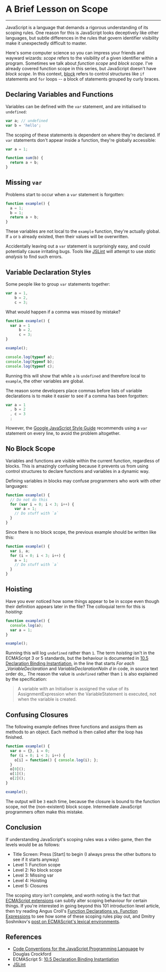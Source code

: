 # A Brief Lesson on Scope

------

JavaScript is a language that demands a rigorous understanding of its scoping rules. One reason for this is JavaScript looks deceptively like other languages, but subtle differences in the rules that govern identifier visibility make it unexpectedly difficult to master.

Here's some computer science so you can impress your friends and wayward wizards: *scope* refers to the visibility of a given identifier within a program. Sometimes we talk about *function scope* and *block scope*. I've already covered function scope in this series, but JavaScript doesn't have *block scope*. In this context, [block](http://es5.github.io/#x12.1) refers to control structures like `if` statements and `for` loops -- a block of statements grouped by curly braces.

## Declaring Variables and Functions
Variables can be defined with the `var` statement, and are initialised to `undefined`:

```javascript
var a; // undefined
var b = 'hello';
```

The scoping of these statements is dependent on where they're declared. If `var` statements don't appear inside a function, they're globally accessible:

```javascript
var a = 1;

function sum(b) {
  return a + b;
}
```

## Missing `var`

Problems start to occur when a `var` statement is forgotten:

```javascript
function example() {
  a = 1;
  b = 1;
  return a + b;
}
```

These variables are not local to the `example` function, they're actually global. If `a` or `b` already existed, then their values will be overwritten.

Accidentally leaving out a `var` statement is surprisingly easy, and could potentially cause irritating bugs. Tools like [JSLint](http://www.jslint.com/) will attempt to use *static analysis* to find such errors.

## Variable Declaration Styles

Some people like to group `var` statements together:

```javascript
var a = 1,
    b = 2,
    c = 3;
```

What would happen if a comma was missed by mistake?

```javascript
function example() {
  var a = 1
      b = 2,
      c = 3;
}

example();

console.log(typeof a);
console.log(typeof b);
console.log(typeof c);
```

Running this will show that while `a` is `undefined` and therefore local to `example`, the other variables are global.

The reason some developers place commas before lists of variable declarations is to make it easier to see if a comma has been forgotten:

```javascript
var a = 1
  , b = 2
  , c = 3
  ;
```

However, the [Google JavaScript Style Guide](http://google-styleguide.googlecode.com/svn/trunk/javascriptguide.xml) recommends using a `var` statement on every line, to avoid the problem altogether.

## No Block Scope

Variables and functions are visible within the current function, regardless of blocks. This is amazingly confusing because it prevents us from using control structures to declare functions and variables in a dynamic way.

Defining variables in blocks may confuse programmers who work with other languages:

```javascript
function example() {
  // Do not do this
  for (var i = 0; i < 3; i++) {
    var a = 1;
    // Do stuff with `a`
  }
}
```

Since there is no block scope, the previous example should be written like this:

```javascript
function example() {
  var i, a;
  for (i = 0; i < 3; i++) {
    a = 1;
    // Do stuff with `a`
  }
}
```

## Hoisting

Have you ever noticed how some things appear to be in scope even though their definition appears later in the file? The colloquial term for this is *hoisting*:

```javascript
function example() {
  console.log(a);
  var a = 1;
}

example();
```

Running this will log `undefined` rather than `1`. The term *hoisting* isn't in the ECMAScript 3 or 5 standards, but the behaviour is documented in [10.5 Declaration Binding Instantiation](http://es5.github.io/#x10.5), in the line that starts *For each _VariableDeclaration* and *VariableDeclarationNoIn d* in code, in source text order do_. The reason the value is `undefined` rather than `1` is also explained by the specification:

> A variable with an Initialiser is assigned the value of its AssignmentExpression when the VariableStatement is executed, not when the variable is created.

## Confusing Closures

The following example defines three functions and assigns them as methods to an object. Each method is then called after the loop has finished.

```javascript
function example() {
  var o = {}, i = 0;
  for (i = 0; i < 3; i++) {
    o[i] = function() { console.log(i); };
  }
  o[0]();
  o[1]();
  o[2]();
}

example();
```
The output will be `3` each time, because the closure is bound to the function scope, not the (non-existent) block scope. Intermediate JavaScript programmers often make this mistake.

## Conclusion

If understanding JavaScript's scoping rules was a video game, then the levels would be as follows:

- Title Screen: Press [Start] to begin (I always press the other buttons to see if it starts anyway)
- Level 1: Function scope
- Level 2: No block scope
- Level 3: Missing var
- Level 4: Hoisting
- Level 5: Closures

The scoping story isn't complete, and worth noting is the fact that [ECMAScript extensions](http://kangax.github.com/es5-compat-table/non-standard/) can subtly alter scoping behaviour for certain things. If you're interested in going beyond this 101 introduction level article, then try reading Angus Croll's [Function Declarations vs. Function Expressions](http://javascriptweblog.wordpress.com/2010/07/06/function-declarations-vs-function-expressions/) to see how some of these scoping rules play out, and Dmitry Soshnikov's [post on ECMAScript's lexical environments](http://dmitrysoshnikov.com/ecmascript/es5-chapter-3-2-lexical-environments-ecmascript-implementation/#this-binding).

## References

- [Code Conventions for the JavaScript Programming Language](http://javascript.crockford.com/code.html) by Douglas Crockford
- ECMAScript 5: [10.5 Declaration Binding Instantiation](http://es5.github.io/#x10.5)
- [JSLint](http://www.jslint.com/)
